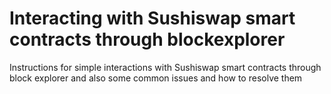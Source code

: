 # Interacting with Sushiswap smart contracts through blockexplorer
Instructions for simple interactions with Sushiswap smart contracts through block explorer
and also some common issues and how to resolve them
